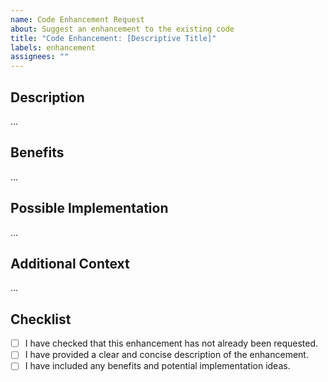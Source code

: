 ```yaml
---
name: Code Enhancement Request
about: Suggest an enhancement to the existing code
title: "Code Enhancement: [Descriptive Title]"
labels: enhancement
assignees: ""
---
```


## Description

<!-- Describe the enhancement you are proposing. -->

...

## Benefits

<!-- Explain the benefits this enhancement would bring. -->

...

## Possible Implementation

<!-- If you have ideas about how to implement this, share them here. -->

...

## Additional Context

<!-- Any additional information to understand your request better. -->

...

## Checklist

- [ ] I have checked that this enhancement has not already been requested.
- [ ] I have provided a clear and concise description of the enhancement.
- [ ] I have included any benefits and potential implementation ideas.
